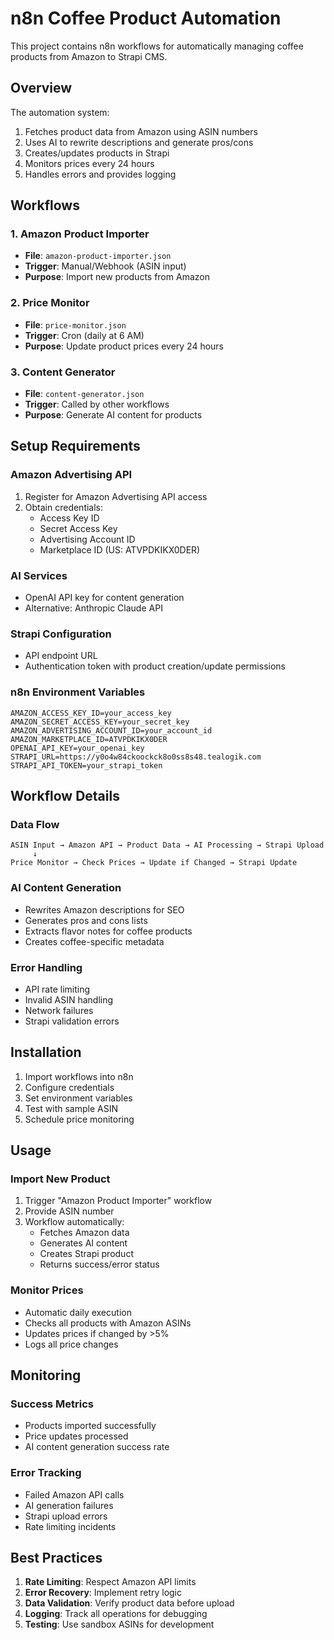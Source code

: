 # n8n Coffee Product Automation

This project contains n8n workflows for automatically managing coffee products from Amazon to Strapi CMS.

## Overview

The automation system:
1. Fetches product data from Amazon using ASIN numbers
2. Uses AI to rewrite descriptions and generate pros/cons
3. Creates/updates products in Strapi
4. Monitors prices every 24 hours
5. Handles errors and provides logging

## Workflows

### 1. Amazon Product Importer
- **File**: `amazon-product-importer.json`
- **Trigger**: Manual/Webhook (ASIN input)
- **Purpose**: Import new products from Amazon

### 2. Price Monitor
- **File**: `price-monitor.json` 
- **Trigger**: Cron (daily at 6 AM)
- **Purpose**: Update product prices every 24 hours

### 3. Content Generator
- **File**: `content-generator.json`
- **Trigger**: Called by other workflows
- **Purpose**: Generate AI content for products

## Setup Requirements

### Amazon Advertising API
1. Register for Amazon Advertising API access
2. Obtain credentials:
   - Access Key ID
   - Secret Access Key
   - Advertising Account ID
   - Marketplace ID (US: ATVPDKIKX0DER)

### AI Services
- OpenAI API key for content generation
- Alternative: Anthropic Claude API

### Strapi Configuration
- API endpoint URL
- Authentication token with product creation/update permissions

### n8n Environment Variables
```env
AMAZON_ACCESS_KEY_ID=your_access_key
AMAZON_SECRET_ACCESS_KEY=your_secret_key
AMAZON_ADVERTISING_ACCOUNT_ID=your_account_id
AMAZON_MARKETPLACE_ID=ATVPDKIKX0DER
OPENAI_API_KEY=your_openai_key
STRAPI_URL=https://y0o4w84ckoockck8o0ss8s48.tealogik.com
STRAPI_API_TOKEN=your_strapi_token
```

## Workflow Details

### Data Flow
```
ASIN Input → Amazon API → Product Data → AI Processing → Strapi Upload
     ↓
Price Monitor → Check Prices → Update if Changed → Strapi Update
```

### AI Content Generation
- Rewrites Amazon descriptions for SEO
- Generates pros and cons lists
- Extracts flavor notes for coffee products
- Creates coffee-specific metadata

### Error Handling
- API rate limiting
- Invalid ASIN handling
- Network failures
- Strapi validation errors

## Installation

1. Import workflows into n8n
2. Configure credentials
3. Set environment variables
4. Test with sample ASIN
5. Schedule price monitoring

## Usage

### Import New Product
1. Trigger "Amazon Product Importer" workflow
2. Provide ASIN number
3. Workflow automatically:
   - Fetches Amazon data
   - Generates AI content
   - Creates Strapi product
   - Returns success/error status

### Monitor Prices
- Automatic daily execution
- Checks all products with Amazon ASINs
- Updates prices if changed by >5%
- Logs all price changes

## Monitoring

### Success Metrics
- Products imported successfully
- Price updates processed
- AI content generation success rate

### Error Tracking
- Failed Amazon API calls
- AI generation failures
- Strapi upload errors
- Rate limiting incidents

## Best Practices

1. **Rate Limiting**: Respect Amazon API limits
2. **Error Recovery**: Implement retry logic
3. **Data Validation**: Verify product data before upload
4. **Logging**: Track all operations for debugging
5. **Testing**: Use sandbox ASINs for development